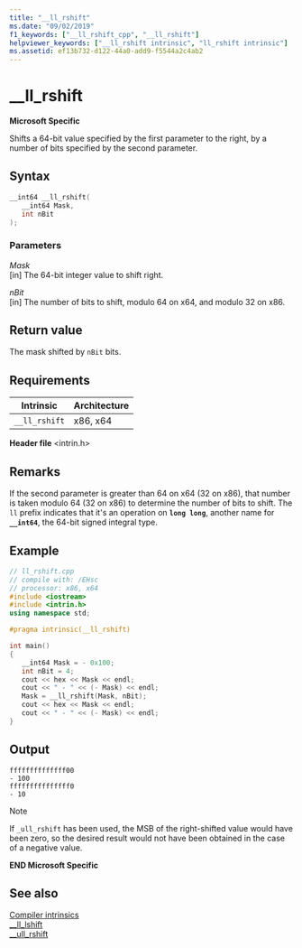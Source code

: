 ```yaml
---
title: "__ll_rshift"
ms.date: "09/02/2019"
f1_keywords: ["__ll_rshift_cpp", "__ll_rshift"]
helpviewer_keywords: ["__ll_rshift intrinsic", "ll_rshift intrinsic"]
ms.assetid: ef13b732-d122-44a0-add9-f5544a2c4ab2
---
```

# __ll_rshift

**Microsoft Specific**

Shifts a 64-bit value specified by the first parameter to the right, by a number of bits specified by the second parameter.

## Syntax

```C
__int64 __ll_rshift(
   __int64 Mask,
   int nBit
);
```

### Parameters

*Mask*\
[in] The 64-bit integer value to shift right.

*nBit*\
[in] The number of bits to shift, modulo 64 on x64, and modulo 32 on x86.

## Return value

The mask shifted by `nBit` bits.

## Requirements

|Intrinsic|Architecture|
|---------------|------------------|
|`__ll_rshift`|x86, x64|

**Header file** \<intrin.h>

## Remarks

If the second parameter is greater than 64 on x64 (32 on x86), that number is taken modulo 64 (32 on x86) to determine the number of bits to shift. The `ll` prefix indicates that it's an operation on **`long long`**, another name for **`__int64`**, the 64-bit signed integral type.

## Example

```cpp
// ll_rshift.cpp
// compile with: /EHsc
// processor: x86, x64
#include <iostream>
#include <intrin.h>
using namespace std;

#pragma intrinsic(__ll_rshift)

int main()
{
   __int64 Mask = - 0x100;
   int nBit = 4;
   cout << hex << Mask << endl;
   cout << " - " << (- Mask) << endl;
   Mask = __ll_rshift(Mask, nBit);
   cout << hex << Mask << endl;
   cout << " - " << (- Mask) << endl;
}
```

## Output

```Output
ffffffffffffff00
- 100
fffffffffffffff0
- 10
```

> [!NOTE]
> If `_ull_rshift` has been used, the MSB of the right-shifted value would have been zero, so the desired result would not have been obtained in the case of a negative value.

**END Microsoft Specific**

## See also

[Compiler intrinsics](../intrinsics/compiler-intrinsics.md)\
[__ll_lshift](../intrinsics/ll-lshift.md)\
[__ull_rshift](../intrinsics/ull-rshift.md)
